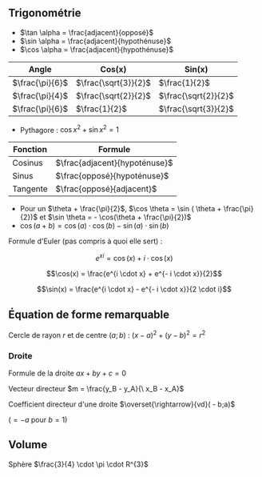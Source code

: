 ## Trigonométrie

* $\tan \alpha = \frac{adjacent}{opposé}$
* $\sin \alpha = \frac{adjacent}{hypothénuse}$
* $\cos \alpha = \frac{adjacent}{hypothénuse}$

| Angle            | Cos(x)               | Sin(x)               |
| ---------------- | -------------------- | -------------------- |
| $\frac{\pi}{6}$  | $\frac{\sqrt{3}}{2}$ | $\frac{1}{2}$        |
| $\frac{\pi}{4}$  | $\frac{\sqrt{2}}{2}$ | $\frac{\sqrt{2}}{2}$ |
|  $\frac{\pi}{6}$ | $\frac{1}{2}$ | $\frac{\sqrt{3}}{2}$
* Pythagore : ${\cos x}^2 + {\sin x}^2 = 1$

Fonction | Formule
---|---
Cosinus | $\frac{adjacent}{hypoténuse}$
Sinus | $\frac{opposé}{hypoténuse}$
Tangente | $\frac{opposé}{adjacent}$

* Pour un $\theta + \frac{\pi}{2}$, $\cos \theta = \sin ( \theta + \frac{\pi}{2})$ et $\sin \theta = - \cos(\theta + \frac{\pi}{2})$
* $\cos(a + b) = \cos(a) \cdot \cos(b) - \sin(a) \cdot \sin(b)$

Formule d'Euler (pas compris à quoi elle sert) :

$$e^{xi} = \cos(x) + i\cdot \cos(x)$$

$$\cos(x) = \frac{e^{i \cdot x} + e^{- i \cdot x}}{2}$$

$$\sin(x) = \frac{e^{i \cdot x} - e^{- i \cdot x}}{2 \cdot i}$$

## Équation de forme remarquable

Cercle de rayon $r$ et de centre $(a;b)$ : $(x - a)^2 + (y - b)^2 = r^2$

### Droite

Formule de la droite $ax + by + c = 0$ 

Vecteur directeur $m = \frac{y_B - y_A}{\ x_B - x_A}$

Coefficient directeur d'une droite $\overset{\rightarrow}{vd}( - b;a)$

($= - a$ pour $b = 1$)
## Volume

Sphère $\frac{3}{4} \cdot \pi \cdot R^{3}$


